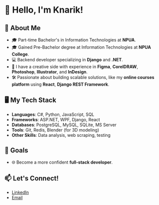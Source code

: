 # 👋 Hello, I'm Knarik!

## 🚀 About Me  
- 🎓 Part-time Bachelor's in Information Technologies at **NPUA**.
- 🎓 Gained Pre-Bachelor degree at Information Technologies at **NPUA** **College**.
- 💻 Backend developer specializing in **Django** and **.NET**.    
- 🎨 I have a creative side with experience in **Figma**, **CorelDRAW**, **Photoshop**, **Illustrator**, and **InDesign**.  
- 🛠 Passionate about building scalable solutions, like my **online courses platform** using **React**, **Django REST Framework**.  

## 🖥 My Tech Stack  
- **Languages**: C#, Python, JavaScript, SQL  
- **Frameworks**: ASP.NET, WPF, Django, React  
- **Databases**: PostgreSQL, MySQL, SQLite, MS Server
- **Tools**: Git, Redis, Blender (for 3D modeling)  
- **Other Skills**: Data analysis, web scraping, testing  

## 🎯 Goals  
- 🌐 Become a more confident **full-stack developer**.
  
## 📫 Let's Connect!  
- [LinkedIn](https://www.linkedin.com/in/knarik-harutyunyan-61a7a1273/)  
- [Email](mailto:harutyunyanqnarik2@gmail.com)  
